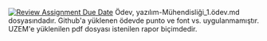 [![Review Assignment Due Date](https://classroom.github.com/assets/deadline-readme-button-24ddc0f5d75046c5622901739e7c5dd533143b0c8e959d652212380cedb1ea36.svg)](https://classroom.github.com/a/Mo1xZhA9)
Ödev, yazılım-Mühendisliği_1.ödev.md dosyasındadır.
Github'a yüklenen ödevde punto ve font vs. uygulanmamıştır. UZEM'e yüklenilen pdf dosyası istenilen rapor biçimdedir.
